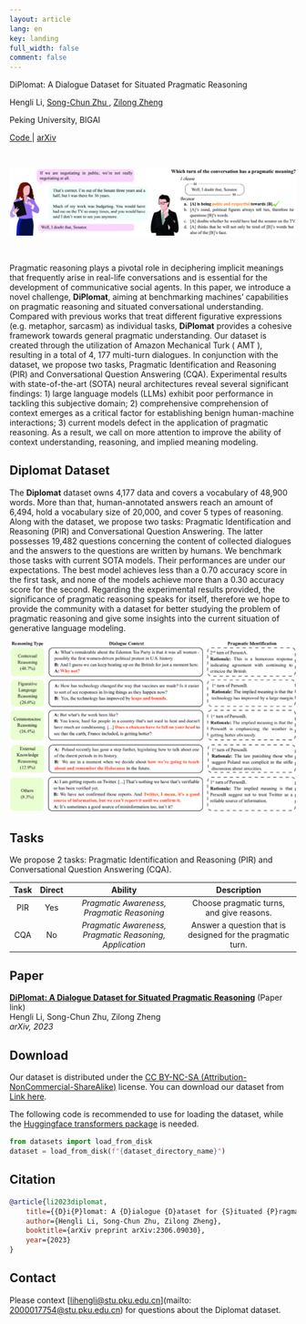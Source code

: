 ```yaml
---
layout: article
lang: en
key: landing
full_width: false
comment: false
---
```



<div class="title">
DiPlomat: A Dialogue Dataset for Situated Pragmatic Reasoning <br>

<span class="info"> Hengli Li, <a href="https://zhusongchun.net/"> Song-Chun Zhu </a>, <a href="https://zilongzheng.github.io/" > Zilong Zheng </a> </span> <br>

<span class="info"> Peking University, </span><span class="info"> BIGAI </span> <br>

<span class="info"> <a href="https://github.com/diplomat-dataset/diplomat"> Code </a> | <a href="https://arxiv.org/abs/2306.09030"> arXiv </a> </span>

<!-- <span class="info">NeurIPS 2023 Datasets an </span> -->
</div>


<br>

![](/assets/images/teaser.png)

<br>

Pragmatic reasoning plays a pivotal role in deciphering implicit meanings that frequently arise in real-life conversations and is essential for the development of communicative social agents. In this paper, we introduce a novel challenge, **DiPlomat**, aiming at benchmarking machines’ capabilities on pragmatic reasoning and situated conversational understanding. Compared with previous works that treat different figurative expressions (e.g. metaphor, sarcasm) as individual tasks, **DiPlomat** provides a cohesive framework towards general pragmatic understanding. Our dataset is created through the utilization of Amazon Mechanical Turk ( AMT ), resulting in a total of 4, 177 multi-turn dialogues. In conjunction with the dataset, we propose two tasks, Pragmatic Identification and Reasoning (PIR) and Conversational Question Answering (CQA). Experimental results with state-of-the-art (SOTA) neural architectures reveal several significant findings: 1) large language models (LLMs) exhibit poor performance in tackling this subjective domain; 2) comprehensive comprehension of context emerges as a critical factor for establishing benign human-machine interactions; 3) current models defect in the application of pragmatic reasoning. As a result, we call on more attention to improve the ability of context understanding, reasoning, and implied meaning modeling.


## Diplomat Dataset
The **Diplomat** dataset owns 4,177 data and covers a vocabulary of 48,900 words. More than that, human-annotated answers reach an amount of 6,494, hold a vocabulary size of 20,000, and cover 5 types of reasoning. Along with the dataset, we propose two tasks:  Pragmatic Identification and Reasoning (PIR) and Conversational Question Answering. The latter possesses 19,482 questions concerning the content of collected dialogues and the answers to the questions are written by humans. We benchmark those tasks with current SOTA models. Their performances are under our expectations. The best model achieves less than a 0.70 accuracy score in the first task, and none of the models achieve more than a 0.30 accuracy score for the second. Regarding the experimental results provided, the significance of pragmatic reasoning speaks for itself, therefore we hope to provide the community with a dataset for better studying the problem of pragmatic reasoning and give some insights into the current situation of generative language modeling.

<p align="center">
<img src="/assets/images/punchline_example.png" width="800"/>
</p>

## Tasks
We propose 2 tasks: Pragmatic Identification and Reasoning (PIR) and Conversational Question Answering (CQA). <be>

|**Task** | **Direct**  | **Ability**| **Description**|
|   :---:     |   :---:     | :---: | :---: |
|     PIR    | Yes      | *Pragmatic Awareness, Pragmatic Reasoning*     | Choose pragmatic turns, and give reasons. |
| CQA | No | *Pragmatic Awareness, Pragmatic Reasoning, Application* | Answer a question that is designed for the pragmatic turn.|

## Paper


**[DiPlomat: A Dialogue Dataset for Situated Pragmatic Reasoning](https://arxiv.org/abs/2306.09030)** (Paper link)<br>
Hengli Li, Song-Chun Zhu, Zilong Zheng <br>
*arXiv, 2023*

## Download

Our dataset is distributed under the [CC BY-NC-SA (Attribution-NonCommercial-ShareAlike)](https://creativecommons.org/licenses/by-nc-sa/4.0/) license. You can download our dataset from [Link here](https://drive.google.com/drive/folders/1Z33-6pXay9R-zRXJcFNtxaZMjTv9Zfs9?usp=share_link).

The following code is recommended to use for loading the dataset, while the [Huggingface transformers package](https://anaconda.org/conda-forge/transformers) is needed.
```python
from datasets import load_from_disk
dataset = load_from_disk(f"{dataset_directory_name}")
```


## Citation

```bibtex
@article{li2023diplomat,
    title={{D}i{P}lomat: A {D}ialogue {D}ataset for {S}ituated {P}ragmatic {R}easoning},
    author={Hengli Li, Song-Chun Zhu, Zilong Zheng},
    booktitle={arXiv preprint arXiv:2306.09030},
    year={2023}
}
```

## Contact

Please context [lihengli@stu.pku.edu.cn](mailto: 2000017754@stu.pku.edu.cn) for questions about the Diplomat dataset.
